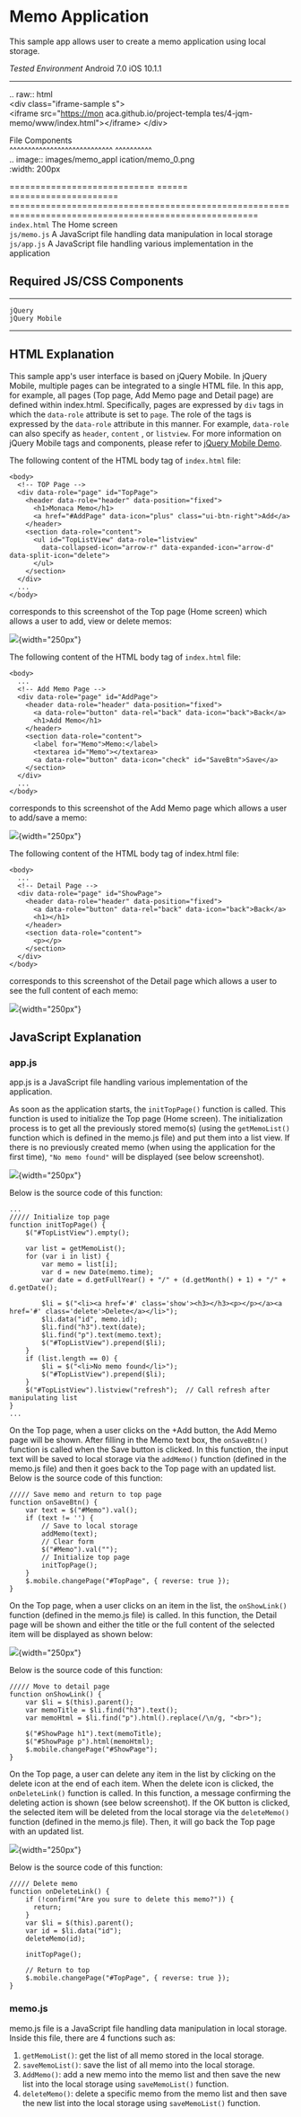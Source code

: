 Memo Application
================

This sample app allows user to create a memo application using local
storage.

  *Tested Environment*                                       Android 7.0                    iOS 10.1.1
  ---------------------------------------------------------- ------------------------------ --------------------------------------------------------------------------------------------------------
                                                                                            
  .. raw:: html                                                                             
  &lt;div class="iframe-sample                               s"&gt;                         
  &lt;iframe src="<https://mon>                              aca.github.io/project-templa   tes/4-jqm-memo/www/index.html"&gt;&lt;/iframe&gt;
  &lt;/div&gt;                                                                              
                                                                                            
  File Components                                                                           
  \^\^\^\^\^\^\^\^\^\^\^\^\^\^\^\^\^\^\^\^\^\^\^\^\^\^\^\^   \^\^\^\^\^\^\^\^\^\^           
  .. image:: images/memo\_appl                               ication/memo\_0.png            
  :width: 200px                                                                             
                                                                                            
  ============================                               ====== =====================   ======================================================================================================
  `index.html`                                               The Home screen                
  `js/memo.js`                                               A JavaScript file              handling data manipulation in local storage
  `js/app.js`                                                A JavaScript file              handling various implementation in the application

Required JS/CSS Components
--------------------------

  ----------------- --
  `jQuery`          
  `jQuery Mobile`   
  ----------------- --

HTML Explanation
----------------

This sample app's user interface is based on jQuery Mobile. In jQuery
Mobile, multiple pages can be integrated to a single HTML file. In this
app, for example, all pages (Top page, Add Memo page and Detail page)
are defined within index.html. Specifically, pages are expressed by
`div` tags in which the `data-role` attribute is set to `page`. The role
of the tags is expressed by the `data-role` attribute in this manner.
For example, `data-role` can also specify as `header`, `content` , or
`listview`. For more information on jQuery Mobile tags and components,
please refer to [jQuery Mobile Demo](http://demos.jquerymobile.com/).

The following content of the HTML body tag of `index.html` file:

    <body>
      <!-- TOP Page -->
      <div data-role="page" id="TopPage">
        <header data-role="header" data-position="fixed">
          <h1>Monaca Memo</h1>
          <a href="#AddPage" data-icon="plus" class="ui-btn-right">Add</a>
        </header>
        <section data-role="content">
          <ul id="TopListView" data-role="listview"
            data-collapsed-icon="arrow-r" data-expanded-icon="arrow-d" data-split-icon="delete">
          </ul>
        </section>
      </div>
      ...
    </body>

corresponds to this screenshot of the Top page (Home screen) which
allows a user to add, view or delete memos:

![](images/memo_application/memo_3.png){width="250px"}

The following content of the HTML body tag of `index.html` file:

    <body>
      ...
      <!-- Add Memo Page -->
      <div data-role="page" id="AddPage">
        <header data-role="header" data-position="fixed">
          <a data-role="button" data-rel="back" data-icon="back">Back</a>
          <h1>Add Memo</h1>
        </header>
        <section data-role="content">
          <label for="Memo">Memo:</label>
          <textarea id="Memo"></textarea>
          <a data-role="button" data-icon="check" id="SaveBtn">Save</a>
        </section>
      </div>
      ...
    </body>

corresponds to this screenshot of the Add Memo page which allows a user
to add/save a memo:

![](images/memo_application/memo_2.png){width="250px"}

The following content of the HTML body tag of index.html file:

    <body>
      ...
      <!-- Detail Page -->
      <div data-role="page" id="ShowPage">
        <header data-role="header" data-position="fixed">
          <a data-role="button" data-rel="back" data-icon="back">Back</a>
          <h1></h1>
        </header>
        <section data-role="content">
          <p></p>
        </section>
      </div>
    </body>

corresponds to this screenshot of the Detail page which allows a user to
see the full content of each memo:

![](images/memo_application/memo_5.png){width="250px"}

JavaScript Explanation
----------------------

### app.js

app.js is a JavaScript file handling various implementation of the
application.

As soon as the application starts, the `initTopPage()` function is
called. This function is used to initialize the Top page (Home screen).
The initialization process is to get all the previously stored memo(s)
(using the `getMemoList()` function which is defined in the memo.js
file) and put them into a list view. If there is no previously created
memo (when using the application for the first time), `"No memo found"`
will be displayed (see below screenshot).

![](images/memo_application/memo_1.png){width="250px"}

Below is the source code of this function:

``` {.sourceCode .javascript}
...
///// Initialize top page
function initTopPage() {
    $("#TopListView").empty();

    var list = getMemoList();
    for (var i in list) {
        var memo = list[i];
        var d = new Date(memo.time);
        var date = d.getFullYear() + "/" + (d.getMonth() + 1) + "/" + d.getDate();

        $li = $("<li><a href='#' class='show'><h3></h3><p></p></a><a href='#' class='delete'>Delete</a></li>");
        $li.data("id", memo.id);
        $li.find("h3").text(date);
        $li.find("p").text(memo.text);
        $("#TopListView").prepend($li);
    }
    if (list.length == 0) {
        $li = $("<li>No memo found</li>");
        $("#TopListView").prepend($li);
    }
    $("#TopListView").listview("refresh");  // Call refresh after manipulating list
}
...
```

On the Top page, when a user clicks on the +Add button, the Add Memo
page will be shown. After filling in the Memo text box, the
`onSaveBtn()` function is called when the Save button is clicked. In
this function, the input text will be saved to local storage via the
`addMemo()` function (defined in the memo.js file) and then it goes back
to the Top page with an updated list. Below is the source code of this
function:

``` {.sourceCode .javascript}
///// Save memo and return to top page
function onSaveBtn() {
    var text = $("#Memo").val();
    if (text != '') {
        // Save to local storage
        addMemo(text);
        // Clear form
        $("#Memo").val("");
        // Initialize top page
        initTopPage();
    }
    $.mobile.changePage("#TopPage", { reverse: true });
}
```

On the Top page, when a user clicks on an item in the list, the
`onShowLink()` function (defined in the memo.js file) is called. In this
function, the Detail page will be shown and either the title or the full
content of the selected item will be displayed as shown below:

![](images/memo_application/memo_5.png){width="250px"}

Below is the source code of this function:

``` {.sourceCode .javascript}
///// Move to detail page
function onShowLink() {
    var $li = $(this).parent();
    var memoTitle = $li.find("h3").text();
    var memoHtml = $li.find("p").html().replace(/\n/g, "<br>");

    $("#ShowPage h1").text(memoTitle);
    $("#ShowPage p").html(memoHtml);
    $.mobile.changePage("#ShowPage");
}
```

On the Top page, a user can delete any item in the list by clicking on
the delete icon at the end of each item. When the delete icon is
clicked, the `onDeleteLink()` function is called. In this function, a
message confirming the deleting action is shown (see below screenshot).
If the OK button is clicked, the selected item will be deleted from the
local storage via the `deleteMemo()` function (defined in the memo.js
file). Then, it will go back the Top page with an updated list.

![](images/memo_application/memo_4.png){width="250px"}

Below is the source code of this function:

``` {.sourceCode .javascript}
///// Delete memo
function onDeleteLink() {
    if (!confirm("Are you sure to delete this memo?")) {
      return;
    }
    var $li = $(this).parent();
    var id = $li.data("id");
    deleteMemo(id);

    initTopPage();

    // Return to top
    $.mobile.changePage("#TopPage", { reverse: true });
}
```

### memo.js

memo.js file is a JavaScript file handling data manipulation in local
storage. Inside this file, there are 4 functions such as:

1.  `getMemoList()`: get the list of all memo stored in the local
    storage.
2.  `saveMemoList()`: save the list of all memo into the local storage.
3.  `AddMemo()`: add a new memo into the memo list and then save the new
    list into the local storage using `saveMemoList()` function.
4.  `deleteMemo()`: delete a specific memo from the memo list and then
    save the new list into the local storage using `saveMemoList()`
    function.

